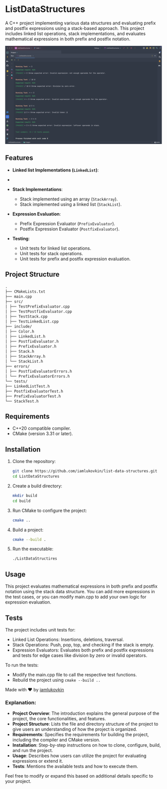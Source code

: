# ListDataStructures

A C++ project implementing various data structures and evaluating prefix and postfix expressions using a stack-based
approach. This project includes linked list operations, stack implementations, and evaluates mathematical expressions in
both prefix and postfix notation.

![sample](images/sample.png)

## Features

- **Linked list Implementations (`LinkedList`)**:
-
- **Stack Implementations**:
    - Stack implemented using an array (`StackArray`).
    - Stack implemented using a linked list (`StackList`).

- **Expression Evaluation**:
    - Prefix Expression Evaluator (`PrefixEvaluator`).
    - Postfix Expression Evaluator (`PostfixEvaluator`).

- **Testing**:
    - Unit tests for linked list operations.
    - Unit tests for stack operations.
    - Unit tests for prefix and postfix expression evaluation.

## Project Structure

```
.
├── CMakeLists.txt
├── main.cpp 
├── src/
│ ├── TestPrefixEvaluator.cpp
│ ├── TestPostfixEvaluator.cpp
│ ├── TestStack.cpp
│ ├── TestLinkedList.cpp
├── include/
│ ├── Color.h
│ ├── LinkedList.h
│ ├── PostfixEvaluator.h
│ ├── PrefixEvaluator.h
│ ├── Stack.h
│ ├── StackArray.h
│ └── StackList.h
├── errors/
│ ├── PostfixEvaluatorErrors.h
│ └── PrefixEvaluatorErrors.h
└── tests/
├── LinkedListTest.h
├── PostfixEvaluatorTest.h
├── PrefixEvaluatorTest.h
└── StackTest.h
```

## Requirements

- C++20 compatible compiler.
- CMake (version 3.31 or later).

## Installation

1. Clone the repository:

    ```bash
    git clone https://github.com/iamlukovkin/list-data-structures.git
    cd ListDataStructures
    ```

2. Create a build directory:

    ```bash
    mkdir build
    cd build
    ```

3. Run CMake to configure the project:

    ```bash
    cmake ..
   ```

4. Build a project:

    ```bash
    cmake --build .
   ```

5. Run the executable:

    ```bash
    ./ListDataStructires
    ```

## Usage

This project evaluates mathematical expressions in both prefix and postfix notation using the stack data structure. You can add more expressions in the test cases, or you can modify main.cpp to add your own logic for expression evaluation.

## Tests

The project includes unit tests for:

- Linked List Operations: Insertions, deletions, traversal.
- Stack Operations: Push, pop, top, and checking if the stack is empty.
- Expression Evaluators: Evaluates both prefix and postfix expressions and tests for edge cases like division by zero or invalid operators.

To run the tests:

- Modify the main.cpp file to call the respective test functions.
- Rebuild the project using `cmake --build ..`

Made with ❤️ by [iamlukovkin](https://github.com/iamlukovkin)

### Explanation:
- **Project Overview**: The introduction explains the general purpose of the project, the core functionalities, and features.
- **Project Structure**: Lists the file and directory structure of the project to give users an understanding of how the project is organized.
- **Requirements**: Specifies the requirements for building the project, including the compiler and CMake version.
- **Installation**: Step-by-step instructions on how to clone, configure, build, and run the project.
- **Usage**: Describes how users can utilize the project for evaluating expressions or extend it.
- **Tests**: Mentions the available tests and how to execute them.

Feel free to modify or expand this based on additional details specific to your project.
